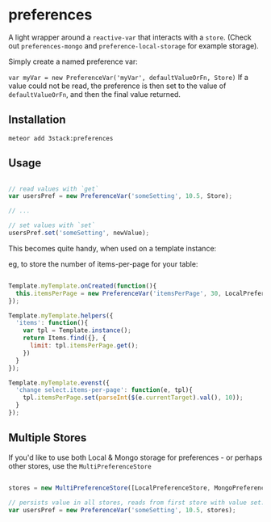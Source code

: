 # preferences

A light wrapper around a `reactive-var` that interacts with a `store`.
(Check out `preferences-mongo` and `preference-local-storage` for example storage).


Simply create a named preference var:

`var myVar = new PreferenceVar('myVar', defaultValueOrFn, Store)` If a value could not be read, the preference
is then set to the value of `defaultValueOrFn`, and then the final value returned.

## Installation

`meteor add 3stack:preferences`

## Usage

```js

// read values with `get`
var usersPref = new PreferenceVar('someSetting', 10.5, Store);

// ...

// set values with `set`
usersPref.set('someSetting', newValue);
```

This becomes quite handy, when used on a template instance:

eg, to store the number of items-per-page for your table:

```js

Template.myTemplate.onCreated(function(){
  this.itemsPerPage = new PreferenceVar('itemsPerPage', 30, LocalPreferenceStore);
});

Template.myTemplate.helpers({
  'items': function(){
    var tpl = Template.instance();
    return Items.find({}, {
      limit: tpl.itemsPerPage.get();
    })
  }
});

Template.myTemplate.evenst({
  'change select.items-per-page': function(e, tpl){
    tpl.itemsPerPage.set(parseInt($(e.currentTarget).val(), 10));
  }
});

```

## Multiple Stores

If you'd like to use both Local & Mongo storage for preferences - or perhaps other stores, use the `MultiPreferenceStore`

```js

stores = new MultiPreferenceStore([LocalPreferenceStore, MongoPreferenceStore])

// persists value in all stores, reads from first store with value set.
var usersPref = new PreferenceVar('someSetting', 10.5, stores);

```
